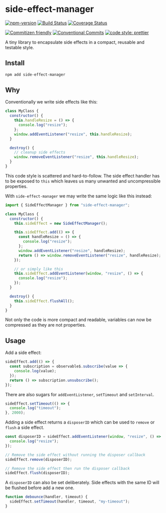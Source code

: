 # side-effect-manager

[![npm-version](https://img.shields.io/npm/v/side-effect-manager.svg)](https://www.npmjs.com/package/side-effect-manager)
[![Build Status](https://img.shields.io/github/workflow/status/crimx/side-effect-manager/build)](https://github.com/crimx/side-effect-manager/actions/workflows/build.yml)
[![Coverage Status](https://img.shields.io/coveralls/github/crimx/side-effect-manager/main)](https://coveralls.io/github/crimx/side-effect-manager?branch=main)

[![Commitizen friendly](https://img.shields.io/badge/commitizen-friendly-brightgreen.svg?maxAge=2592000)](http://commitizen.github.io/cz-cli/)
[![Conventional Commits](https://img.shields.io/badge/Conventional%20Commits-1.0.0-brightgreen.svg?maxAge=2592000)](https://conventionalcommits.org)
[![code style: prettier](https://img.shields.io/badge/code_style-prettier-ff69b4.svg?style=flat-square)](https://github.com/prettier/prettier)

A tiny library to encapsulate side effects in a compact, reusable and testable style.

## Install

```bash
npm add side-effect-manager
```

## Why

Conventionally we write side effects like this:

```js
class MyClass {
  constructor() {
    this.handleResize = () => {
      console.log("resize");
    };
    window.addEventListener("resize", this.handleResize);
  }

  destroy() {
    // cleanup side effects
    window.removeEventListener("resize", this.handleResize);
  }
}
```

This code style is scattered and hard-to-follow. The side effect handler has to be exposed to `this` which leaves us many unwanted and uncompressible properties.

With `side-effect-manager` we may write the same logic like this instead:

```js
import { SideEffectManager } from "side-effect-manager";

class MyClass {
  constructor() {
    this.sideEffect = new SideEffectManager();

    this.sideEffect.add(() => {
      const handleResize = () => {
        console.log("resize");
      };
      window.addEventListener("resize", handleResize);
      return () => window.removeEventListener("resize", handleResize);
    });

    // or simply like this
    this.sideEffect.addEventListener(window, "resize", () => {
      console.log("resize");
    });
  }

  destroy() {
    this.sideEffect.flushAll();
  }
}
```

Not only the code is more compact and readable, variables can now be compressed as they are not properties.

## Usage

Add a side effect:

```js
sideEffect.add(() => {
  const subscription = observable$.subscribe(value => {
    console.log(value);
  });
  return () => subscription.unsubscribe();
});
```

There are also sugars for `addEventListener`, `setTimeout` and `setInterval`.

```js
sideEffect.setTimeout(() => {
  console.log("timeout");
}, 2000);
```

Adding a side effect returns a `disposerID` which can be used to `remove` or `flush` a side effect.

```js
const disposerID = sideEffect.addEventListener(window, "resize", () => {
  console.log("resize");
});

// Remove the side effect without running the disposer callback
sideEffect.remove(disposerID);

// Remove the side effect then run the disposer callback
sideEffect.flush(disposerID);
```

A `disposerID` can also be set deliberately. Side effects with the same ID will be flushed before add a new one.

```js
function debounce(handler, timeout) {
  sideEffect.setTimeout(handler, timeout, "my-timeout");
}
```
